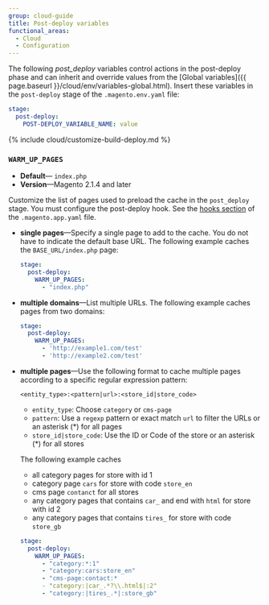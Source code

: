 ```yaml
---
group: cloud-guide
title: Post-deploy variables
functional_areas:
  - Cloud
  - Configuration
---
```

The following _post\_deploy_ variables control actions in the post-deploy phase and can inherit and override values from the [Global variables]({{ page.baseurl }}/cloud/env/variables-global.html). Insert these variables in the `post-deploy` stage of the `.magento.env.yaml` file:

```yaml
stage:
  post-deploy:
    POST-DEPLOY_VARIABLE_NAME: value
```

{% include cloud/customize-build-deploy.md %}

### `WARM_UP_PAGES`

-  **Default**— `index.php`
-  **Version**—Magento 2.1.4 and later

Customize the list of pages used to preload the cache in the `post_deploy` stage. You must configure the post-deploy hook. See the [hooks section][] of the `.magento.app.yaml` file.

-   **single pages**—Specify a single page to add to the cache. You do not have to indicate the default base URL. The following example caches the `BASE_URL/index.php` page:

    ```yaml
    stage:
      post-deploy: 
        WARM_UP_PAGES:
          - "index.php"
    ```

-   **multiple domains**—List multiple URLs. The following example caches pages from two domains:

    ```yaml
    stage:
      post-deploy:
        WARM_UP_PAGES:
          - 'http://example1.com/test'
          - 'http://example2.com/test'
    ```

-   **multiple pages**—Use the following format to cache multiple pages according to a specific regular expression pattern:

    ```terminal
    <entity_type>:<pattern|url>:<store_id|store_code>
    ```

    -  `entity_type`: Choose `category` or `cms-page`
    -  `pattern`: Use a `regexp` pattern or exact match `url` to filter the URLs or an asterisk (\*) for all pages 
    -  `store_id|store_code`: Use the ID or Code of the store or an asterisk (\*) for all stores

    The following example caches 
    - all category pages for store with id 1
    - category page `cars` for store with code `store_en`
    - cms page `contanct` for all stores 
    - any category pages that contains `car_` and end with `html` for store with id 2
    - any category pages that contains `tires_` for store with code `store_gb`

    ```yaml
    stage:
      post-deploy: 
        WARM_UP_PAGES:
          - "category:*:1"
          - "category:cars:store_en"
          - "cms-page:contact:*
          - "category:|car_.*?\\.html$|:2"
          - "category:|tires_.*|:store_gb"
    ```

[hooks section]: {{page.baseurl}}/cloud/project/project-conf-files_magento-app.html#hooks
[CMS]: https://glossary.magento.com/cms/
[Content elements]: https://docs.magento.com/m2/ce/user_guide/cms/content-elements.html